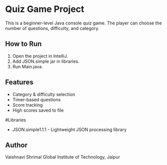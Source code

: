 # Quiz Game Project

This is a beginner-level Java console quiz game. The player can choose the number of questions, difficulty, and category.

## How to Run
1. Open the project in IntelliJ.
2. Add JSON.simple jar in libraries.
3. Run Main.java.

## Features
- Category & difficulty selection
- Timer-based questions
- Score tracking
- High scores saved to file

 #Libraries
 - JSON.simple1.1.1 - Lightweight JSON processing library

## Author
Vaishnavi Shrimal
Global Institute of Technology, Jaipur
